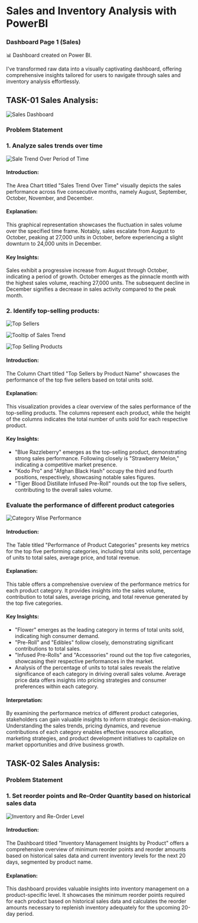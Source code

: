# Sales and Inventory Analysis with PowerBI

### Dashboard Page 1 (Sales) 



📊 Dashboard created on Power BI.

I've transformed raw data into a visually captivating dashboard, offering comprehensive insights tailored for users to navigate through sales and inventory analysis effortlessly.

## TASK-01 Sales Analysis:

![Sales Dashboard](https://github.com/DhvanilPatel2301/Sales_Dashboard_Data_Test-Dhvanil-/assets/119676039/09c4ecd9-4c4f-4947-98b3-35d21393f016)

### Problem Statement
### 1. Analyze sales trends over time

![Sale Trend Over Period of Time](https://github.com/DhvanilPatel2301/Sales_Dashboard_Data_Test-Dhvanil-/assets/119676039/6e75df09-2861-4386-a8fd-0351e343d7b2)

#### Introduction:
The Area Chart titled "Sales Trend Over Time" visually depicts the sales performance across five consecutive months, namely August, September, October, November, and December.

#### Explanation:
This graphical representation showcases the fluctuation in sales volume over the specified time frame. Notably, sales escalate from August to October, peaking at 27,000 units in October, before experiencing a slight downturn to 24,000 units in December.

#### Key Insights:

Sales exhibit a progressive increase from August through October, indicating a period of growth.
October emerges as the pinnacle month with the highest sales volume, reaching 27,000 units.
The subsequent decline in December signifies a decrease in sales activity compared to the peak month.

### 2. Identify top-selling products:

![Top Sellers](https://github.com/DhvanilPatel2301/Sales_Dashboard_Data_Test-Dhvanil-/assets/119676039/0c60b93a-5d4c-49ae-be0e-86282c445f68)

![Tooltip of Sales Trend](https://github.com/DhvanilPatel2301/Sales_Dashboard_Data_Test-Dhvanil-/assets/119676039/2234b803-5612-499c-8f82-812c519b708c)

![Top Selling Products](https://github.com/DhvanilPatel2301/Sales_Dashboard_Data_Test-Dhvanil-/assets/119676039/32d63304-72da-4812-8083-668d6e3012b8)


#### Introduction:

The Column Chart titled "Top Sellers by Product Name" showcases the performance of the top five sellers based on total units sold.

#### Explanation:

This visualization provides a clear overview of the sales performance of the top-selling products. The columns represent each product, while the height of the columns indicates the total number of units sold for each respective product.

#### Key Insights:

* "Blue Razzleberry" emerges as the top-selling product, demonstrating strong sales performance.
Following closely is "Strawberry Melon," indicating a competitive market presence.
* "Kodo Pro" and "Afghan Black Hash" occupy the third and fourth positions, respectively, showcasing notable sales figures.
* "Tiger Blood Distillate Infused Pre-Roll" rounds out the top five sellers, contributing to the overall sales volume.

### Evaluate the performance of different product categories

![Category Wise Performance](https://github.com/DhvanilPatel2301/Sales_Dashboard_Data_Test-Dhvanil-/assets/119676039/b1314d34-5783-4467-a146-c94fb8e67c23)

#### Introduction:

The Table titled "Performance of Product Categories" presents key metrics for the top five performing categories, including total units sold, percentage of units to total sales, average price, and total revenue.

#### Explanation:

This table offers a comprehensive overview of the performance metrics for each product category. It provides insights into the sales volume, contribution to total sales, average pricing, and total revenue generated by the top five categories.

#### Key Insights:

* "Flower" emerges as the leading category in terms of total units sold, indicating high consumer demand.
* "Pre-Roll" and "Edibles" follow closely, demonstrating significant contributions to total sales.
* "Infused Pre-Rolls" and "Accessories" round out the top five categories, showcasing their respective performances in the market.
* Analysis of the percentage of units to total sales reveals the relative significance of each category in driving overall sales volume.
  Average price data offers insights into pricing strategies and consumer preferences within each category.

#### Interpretation:
By examining the performance metrics of different product categories, stakeholders can gain valuable insights to inform strategic decision-making. Understanding the sales trends, pricing dynamics, and revenue contributions of each category enables effective resource allocation, marketing strategies, and product development initiatives to capitalize on market opportunities and drive business growth.

## TASK-02 Sales Analysis:

### Problem Statement
### 1. Set reorder points and Re-Order Quantity based on historical sales data

![Inventory and Re-Order Level](https://github.com/DhvanilPatel2301/Sales_Dashboard_Data_Test-Dhvanil-/assets/119676039/b144ebef-b6a2-47fd-b7a3-3605e85ca6cd)

#### Introduction:

The Dashboard titled "Inventory Management Insights by Product" offers a comprehensive overview of minimum reorder points and reorder amounts based on historical sales data and current inventory levels for the next 20 days, segmented by product name.

#### Explanation:

This dashboard provides valuable insights into inventory management on a product-specific level. It showcases the minimum reorder points required for each product based on historical sales data and calculates the reorder amounts necessary to replenish inventory adequately for the upcoming 20-day period.




